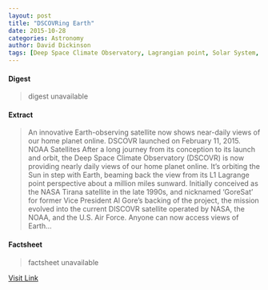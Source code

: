 ```yaml
---
layout: post
title: "DSCOVRing Earth"
date: 2015-10-28
categories: Astronomy
author: David Dickinson
tags: [Deep Space Climate Observatory, Lagrangian point, Solar System, Flight, Spacecraft, Space science, Astronautics, Physical sciences, Planetary science, Astronomy, Spaceflight, Outer space]
---
```



#### Digest
>digest unavailable

#### Extract
>An innovative Earth-observing satellite now shows near-daily views of our home planet online. DSCOVR launched on February 11, 2015. NOAA Satellites After a long journey from its conception to its launch and orbit, the Deep Space Climate Observatory (DSCOVR) is now providing nearly daily views of our home planet online. It’s orbiting the Sun in step with Earth, beaming back the view from its L1 Lagrange point perspective about a million miles sunward. Initially conceived as the NASA Tirana satellite in the late 1990s, and nicknamed ‘GoreSat’ for former Vice President Al Gore’s backing of the project, the mission evolved into the current DISCOVR satellite operated by NASA, the NOAA, and the U.S. Air Force. Anyone can now access views of Earth...

#### Factsheet
>factsheet unavailable

[Visit Link](http://www.skyandtelescope.com/astronomy-news/dscovring-earth-1027201533/)



